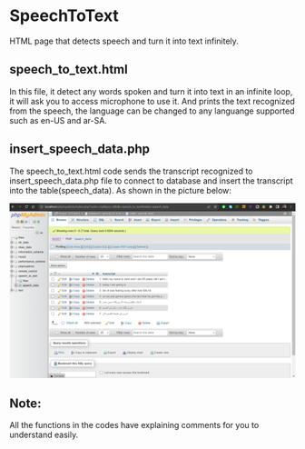 # SpeechToText
HTML page that detects speech and turn it into text infinitely.

## speech_to_text.html
In this file, it detect any words spoken and turn it into text in an infinite loop, it will ask you to access microphone to use it. And prints the text recognized from the speech, the language can be changed to any languange supported such as en-US and ar-SA.

## insert_speech_data.php
The speech_to_text.html code sends the transcript recognized to insert_speech_data.php file to connect to database and insert the transcript into the table(speech_data). As shown in the picture below:

![database](speech_to_text_db.png)

## Note: 
All the functions in the codes have explaining comments for you to understand easily.

